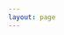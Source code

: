 ```yaml
---
layout: page
---
```


<script setup>
import {
  VPTeamPage,
  VPTeamPageTitle,
  VPTeamMembers,
  VPTeamPageSection
} from 'vitepress/theme';

const Kimi_ops = [
    {
    avatar:'https://www.sakura.fun/resource/avatar/1749393192-Kimimustbe29.png',
    name: 'Kimimaybe29',
    desc: '常年不上线的杂鱼腐竹<br>欢迎来我的个人网站看看<br>↓',
    links: [
        { icon: 'github', link: 'https://github.com/Kimimaybe29' },
        { icon: 'wordpress', link: 'https://kimimaybe29.top'},
        { icon: 'bilibili', link: 'https://space.bilibili.com/504333259' },
        ]
    },
    {
    avatar:'https://www.sakura.fun/resource/avatar/1749393194-N0HAb1tor.png',
    name: 'N0HAb1tor',
    desc: '来个闪电苦力怕拳' ,
    links: [
        { icon: 'bilibili', link: 'https://space.bilibili.com/33391584' }
    ]
    }
];
const Kimi_players = [
    {
    avatar:'https://www.sakura.fun/resource/avatar/1749393192-lanxiao1.png',
    name: 'lanxiao1',
    }
]
</script>

<VPTeamPage>
  <VPTeamPageTitle>
    <template #title>Kimi的万事屋成员</template>
    <template #lead>可以自由修改描述</template>
  </VPTeamPageTitle>
<VPTeamPageSection>
    <template #title>管理组</template>
    <template #members>
      <VPTeamMembers size="medium" :members="Kimi_ops"></VPTeamMembers>
    </template>
</VPTeamPageSection>
<VPTeamPageSection>
    <template #title>玩家们</template>
    <template #members>
      <VPTeamMembers size="small" :members="Kimi_players"></VPTeamMembers>
    </template>
</VPTeamPageSection>
</VPTeamPage>
